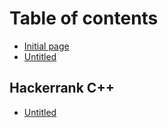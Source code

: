 # Table of contents

* [Initial page](README.md)
* [Untitled](untitled.md)

## Hackerrank C++

* [Untitled](hackerrank-c++/untitled.md)

